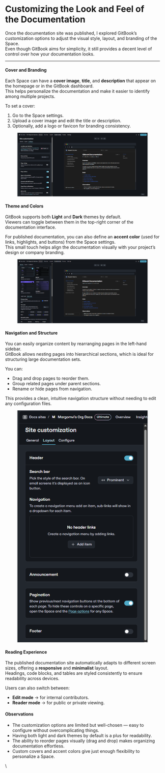 # Customizing the Look and Feel of the Documentation

Once the documentation site was published, I explored GitBook’s customization options to adjust the visual style, layout, and branding of the Space.\
Even though GitBook aims for simplicity, it still provides a decent level of control over how your documentation looks.

***

#### Cover and Branding <a href="#cover-and-branding" id="cover-and-branding"></a>

Each Space can have a **cover image**, **title**, and **description** that appear on the homepage or in the GitBook dashboard.\
This helps personalize the documentation and make it easier to identify among multiple projects.

To set a cover:

1. Go to the Space settings.
2. Upload a cover image and edit the title or description.
3. Optionally, add a logo or favicon for branding consistency.

<figure><img src="../.gitbook/assets/image (9).png" alt=""><figcaption></figcaption></figure>

#### Theme and Colors <a href="#theme-and-colors" id="theme-and-colors"></a>

GitBook supports both **Light** and **Dark** themes by default.\
Viewers can toggle between them in the top-right corner of the documentation interface.

For published documentation, you can also define an **accent color** (used for links, highlights, and buttons) from the Space settings.\
This small touch helps align the documentation visually with your project’s design or company branding.

<figure><img src="../.gitbook/assets/image (10).png" alt=""><figcaption></figcaption></figure>

#### Navigation and Structure <a href="#navigation-and-structure" id="navigation-and-structure"></a>

You can easily organize content by rearranging pages in the left-hand sidebar.\
GitBook allows nesting pages into hierarchical sections, which is ideal for structuring large documentation sets.

You can:

* Drag and drop pages to reorder them.
* Group related pages under parent sections.
* Rename or hide pages from navigation.

This provides a clean, intuitive navigation structure without needing to edit any configuration files.

<figure><img src="../.gitbook/assets/image (11).png" alt=""><figcaption></figcaption></figure>

#### Reading Experience <a href="#reading-experience" id="reading-experience"></a>

The published documentation site automatically adapts to different screen sizes, offering a **responsive** and **minimalist** layout.\
Headings, code blocks, and tables are styled consistently to ensure readability across devices.

Users can also switch between:

* **Edit mode** → for internal contributors.
* **Reader mode** → for public or private viewing.

#### Observations <a href="#observations-2" id="observations-2"></a>

* The customization options are limited but well-chosen — easy to configure without overcomplicating things.
* Having both light and dark themes by default is a plus for readability.
* The ability to reorder pages visually (drag and drop) makes organizing documentation effortless.
* Custom covers and accent colors give just enough flexibility to personalize a Space.

\
